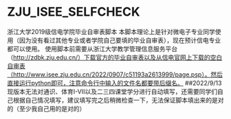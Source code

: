 # ZJU_ISEE_SELFCHECK
浙江大学2019级信电学院毕业自审表脚本
本脚本理论上是针对微电子专业同学使用（因为没有看过其他专业或者学院自己要填的毕业自审表），现在预计信电专业都可以使用。
使用脚本前需要从浙江大学教学管理信息服务平台（http://zdbk.zju.edu.cn/）下载官方的毕业自审表以及从信电官网上下载的空白自审表（http://www.isee.zju.edu.cn/2022/0907/c51193a2613999/page.psp）。然后直接运行python即可，注意命令行中输入的文件名都要带后缀名。
##2022/9/13
现版本无法对通识、体育I-VII以及二三四课堂学分进行自动填写，还需要同学们自己根据自己情况填写，建议填写完之后稍微检查一下，无法保证脚本填出来的是对的（至少我自己用的是对的）
